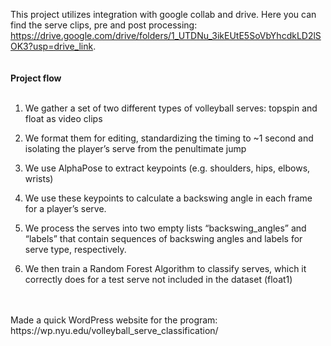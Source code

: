 This project utilizes integration with google collab and drive. Here you can find the serve clips, pre and post processing: https://drive.google.com/drive/folders/1_UTDNu_3ikEUtE5SoVbYhcdkLD2lSOK3?usp=drive_link. 
<br />
<br />
<br />
**Project flow**
<br />
<br />
1. We gather a set of two different types of volleyball serves: topspin and float as video clips
  
2. We format them for editing, standardizing the timing to ~1 second and isolating the player’s serve from the penultimate jump

3. We use AlphaPose to extract keypoints (e.g. shoulders, hips, elbows, wrists)

4. We use these keypoints to calculate a backswing angle in each frame for a player’s serve.

5. We process the serves into two empty lists “backswing_angles” and “labels” that contain sequences of backswing angles and labels for serve type, respectively.

6. We then train a Random Forest Algorithm to classify serves, which it correctly does for a test serve not included in the dataset (float1)
<br />
<br />
Made a quick WordPress website for the program: https://wp.nyu.edu/volleyball_serve_classification/
